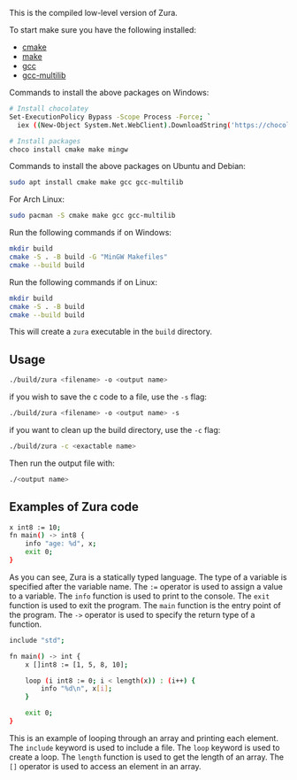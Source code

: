 This is the compiled low-level version of Zura.

To start make sure you have the following installed:
- [cmake](https://cmake.org/)
- [make](https://www.gnu.org/software/make/)
- [gcc](https://gcc.gnu.org/)
- [gcc-multilib](https://packages.ubuntu.com/jammy/gcc-multilib)

Commands to install the above packages on Windows:
```bash
# Install chocolatey
Set-ExecutionPolicy Bypass -Scope Process -Force; `
  iex ((New-Object System.Net.WebClient).DownloadString('https://chocolatey.org/install.ps1'))

# Install packages
choco install cmake make mingw
```

Commands to install the above packages on Ubuntu and Debian: 
```bash
sudo apt install cmake make gcc gcc-multilib
```
For Arch Linux:
```bash
sudo pacman -S cmake make gcc gcc-multilib
```

Run the following commands if on Windows:
```bash
mkdir build
cmake -S . -B build -G "MinGW Makefiles"
cmake --build build
```

Run the following commands if on Linux:
```bash
mkdir build
cmake -S . -B build
cmake --build build
```

This will create a `zura` executable in the `build` directory.

## Usage
```bash
./build/zura <filename> -o <output name>
```

if you wish to save the c code to a file, use the `-s` flag:
```bash
./build/zura <filename> -o <output name> -s
```

if you want to clean up the build directory, use the `-c` flag:
```bash
./build/zura -c <exactable name>
```

Then run the output file with:
```bash
./<output name>
```

## Examples of Zura code
```bash
x int8 := 10;
fn main() -> int8 {
    info "age: %d", x;
    exit 0;
}
```
As you can see, Zura is a statically typed language. The type of a variable is specified after the variable name. The `:=` operator is used to assign a value to a variable. The `info` function is used to print to the console. The `exit` function is used to exit the program. The `main` function is the entry point of the program. The `->` operator is used to specify the return type of a function.

```bash
include "std";

fn main() -> int {
    x []int8 := [1, 5, 8, 10];

    loop (i int8 := 0; i < length(x)) : (i++) {
        info "%d\n", x[i];
    }

    exit 0;
}
```
This is an example of looping through an array and printing each element. The `include` keyword is used to include a file. The `loop` keyword is used to create a loop. The `length` function is used to get the length of an array. The `[]` operator is used to access an element in an array.